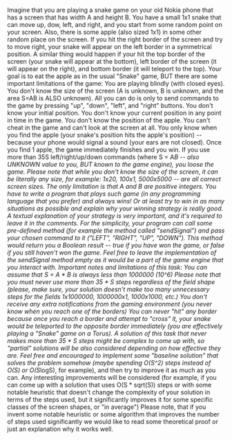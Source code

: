 Imagine that you are playing a snake game on your old Nokia phone that has a screen that has width A and height B. You have a small 1x1 snake that can move up, dow, left, and right, and you start from some random point on your screen. Also, there is some apple (also sized 1x1) in some other random place on the screen. If you hit the right border of the screen and try to move right, your snake will appear on the left border in a symmetrical position. A similar thing would happen if your hit the top border of the screen (your snake will appear at the bottom), left border of the screen (it will appear on the right), and bottom border (it will teleport to the top). Your goal is to eat the apple as in the usual "Snake" game, BUT there are some important limitations of the game:
You are playing blindly (with closed eyes).
You don't know the size of the screen (A is unknown, B is unknown, and the area S=AB is ALSO unknown).
All you can do is only to send commands to the game by pressing "up", "down", "left", and "right" buttons.
You don't know your initial position.
You don't know your current position in any point in time in the game.
You don't know the position of the apple.
You can't cheat in the game and can't look at the screen at all.
You only know when you find the apple (your snake's position hits the apple's position) -- because your phone would signal a sound (your ears are not closed).
Once you find 1 apple, the game immediately finishes and you win.
If you use more than 35S left/right/up/down commands (where S = A*B -- also UNKNOWN value to you, BUT known to the game engine), you loose the game.
Please note that while you don't know the size of the screen, it can be literally any size, for example: 1x20, 100x1, 5000x5000 -- are all correct screen sizes. The only limitation is that A and B are positive integers.
You have to write a program that plays such game (in any programming language that you prefer) and always wins! Or at least try to win in as many situations as possible and explain why your winning strategy is really good. A textual explanation of your strategy is very important, and it's required to leave it in the comments.
For the simplicity, your program can call some pre-defined method (for example the method called "sendSignal") and pass your chosen command to it ("LEFT", "RIGHT", "UP", "DOWN"). This method would return you a Boolean result -- true if you have won the game, or false if you still haven't won the game. Feel free to leave the implementation of the sendSignal method empty as it would be a part of the game engine that you interact with.
Important notes and limitations of this task:
You can assume that S = A * B is always less than 1000000 (10^6)
Please note that you must never use more than 35 * S steps regardless of the field shape (please, make sure, your solution doesn't make too many unnecessary steps for the fields 1x1000000, 1000000x1, 1000x1000, etc.)
You don't receive any extra notifications from the gaming environment (you never know when you reach one of the borders)
You can never "hit" any border because once you reach a border and attempt to "cross" it, your snake would be teleported to the opposite border immediately (you are effectively playing a "Snake" game on a Torus).
A solution of this task that never makes more than 35 * S steps might be complex to come up with, so "partial" solutions will be also considered depending on how effective they are. Feel free and encouraged to implement some "baseline solution" that solves the problem somehow (maybe spending O(S^2) steps instead of O(S) or O(S*logS), for example), and then try to improve it as much as you can. Any interesting improvements will be considered (for example, if you can come up with a solution that uses O(S * sqrt(S)) steps or with some notable heuristic that doesn't change the complexity of your solution in terms of the steps used, but it significantly improves it for some specific classes of the screen shapes, or "in average")
Please note, that if you invent some notable heuristic or some algorithm that improves the number of steps used significantly we would like to read some theoretical proof or just an explanation why it works well.
